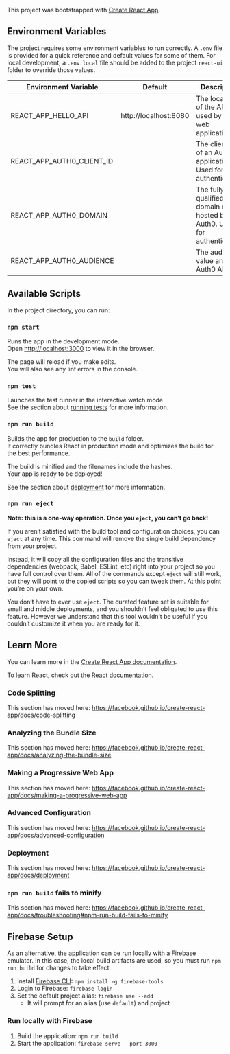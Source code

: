 This project was bootstrapped with [Create React App](https://github.com/facebook/create-react-app).

## Environment Variables

The project requires some environment variables to run correctly. A `.env` file is provided for a quick reference and
default values for some of them. For local development, a `.env.local` file should be added to the project `react-ui`
folder to override those values.

| Environment Variable | Default | Description |
| -------------------- | ------- | ----------- |
| REACT_APP_HELLO_API | http://localhost:8080 | The location of the API used by the web application. |
| REACT_APP_AUTH0_CLIENT_ID |  | The client id of an Auth0 application. Used for authentication. |
| REACT_APP_AUTH0_DOMAIN |  | The fully qualified domain name hosted by Auth0. Used for authentication. |
| REACT_APP_AUTH0_AUDIENCE |  | The audience value an Auth0 API. |

## Available Scripts

In the project directory, you can run:

### `npm start`

Runs the app in the development mode.<br />
Open [http://localhost:3000](http://localhost:3000) to view it in the browser.

The page will reload if you make edits.<br />
You will also see any lint errors in the console.

### `npm test`

Launches the test runner in the interactive watch mode.<br />
See the section about [running tests](https://facebook.github.io/create-react-app/docs/running-tests) for more information.

### `npm run build`

Builds the app for production to the `build` folder.<br />
It correctly bundles React in production mode and optimizes the build for the best performance.

The build is minified and the filenames include the hashes.<br />
Your app is ready to be deployed!

See the section about [deployment](https://facebook.github.io/create-react-app/docs/deployment) for more information.

### `npm run eject`

**Note: this is a one-way operation. Once you `eject`, you can’t go back!**

If you aren’t satisfied with the build tool and configuration choices, you can `eject` at any time. This command will remove the single build dependency from your project.

Instead, it will copy all the configuration files and the transitive dependencies (webpack, Babel, ESLint, etc) right into your project so you have full control over them. All of the commands except `eject` will still work, but they will point to the copied scripts so you can tweak them. At this point you’re on your own.

You don’t have to ever use `eject`. The curated feature set is suitable for small and middle deployments, and you shouldn’t feel obligated to use this feature. However we understand that this tool wouldn’t be useful if you couldn’t customize it when you are ready for it.

## Learn More

You can learn more in the [Create React App documentation](https://facebook.github.io/create-react-app/docs/getting-started).

To learn React, check out the [React documentation](https://reactjs.org/).

### Code Splitting

This section has moved here: https://facebook.github.io/create-react-app/docs/code-splitting

### Analyzing the Bundle Size

This section has moved here: https://facebook.github.io/create-react-app/docs/analyzing-the-bundle-size

### Making a Progressive Web App

This section has moved here: https://facebook.github.io/create-react-app/docs/making-a-progressive-web-app

### Advanced Configuration

This section has moved here: https://facebook.github.io/create-react-app/docs/advanced-configuration

### Deployment

This section has moved here: https://facebook.github.io/create-react-app/docs/deployment

### `npm run build` fails to minify

This section has moved here: https://facebook.github.io/create-react-app/docs/troubleshooting#npm-run-build-fails-to-minify

## Firebase Setup

As an alternative, the application can be run locally with a Firebase emulator. In this case, the local build artifacts
are used, so you must run `npm run build` for changes to take effect.

1. Install [Firebase CLI](https://firebase.google.com/docs/cli): `npm install -g firebase-tools`
1. Login to Firebase: `firebase login`
1. Set the default project alias: `firebase use --add`
   -  It will prompt for an alias (use `default`) and project

### Run locally with Firebase

1. Build the application: `npm run build`
1. Start the application: `firebase serve --port 3000`
